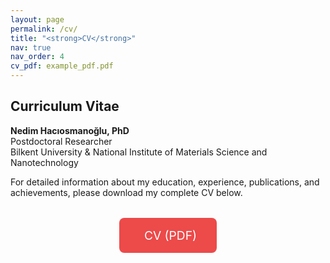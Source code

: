 ```yaml
---
layout: page
permalink: /cv/
title: "<strong>CV</strong>"
nav: true
nav_order: 4
cv_pdf: example_pdf.pdf
---
```


## Curriculum Vitae

**Nedim Hacıosmanoğlu, PhD**  
Postdoctoral Researcher  
Bilkent University & National Institute of Materials Science and Nanotechnology

For detailed information about my education, experience, publications, and achievements, please download my complete CV below.

<div class="cv-download">
  <a href="{{ '/assets/pdf/' | append: page.cv_pdf | relative_url}}" target="_blank" rel="noopener noreferrer" class="btn btn-primary btn-lg">
    <i class="fas fa-file-pdf"></i>  CV (PDF)
  </a>
</div>

<style>
.cv-download {
  text-align: center;
  margin: 2rem 0;
}

.cv-download .btn {
  font-size: 1.2rem;
  padding: 1rem 2rem;
  border-radius: 8px;
  text-decoration: none;
  display: inline-flex;
  align-items: center;
  gap: 0.5rem;
  transition: all 0.3s ease;

  background-color: #ed4a4a; /* Button background */
  color: #fff; /* Text color */
  border: none; /* Removes border */
}

.cv-download .btn:hover {
  transform: translateY(-2px);
  box-shadow: 0 4px 12px rgba(0,0,0,0.15);

  background-color: #0056b3; /* Darker on hover */
}
</style>
